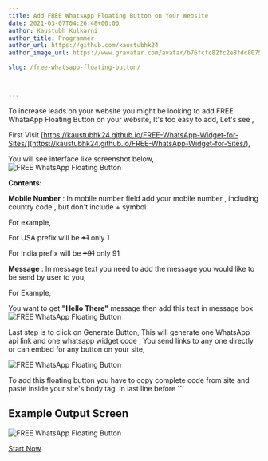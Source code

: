 ```yaml
---
title: Add FREE WhatsApp Floating Button on Your Website
date: 2021-03-07T04:26:48+00:00
author: Kaustubh Kulkarni
author_title: Programmer
author_url: https://github.com/kaustubhk24
author_image_url: https://www.gravatar.com/avatar/b76fcfc82fc2e8fdc8075636f1735f61?s=200

slug: /free-whatsapp-floating-button/



---
```

To increase leads on your website you might be looking to add FREE WhataApp Floating Button on your website, It's too easy to add, Let's see ,

First Visit [https://kaustubhk24.github.io/FREE-WhatsApp-Widget-for-Sites/](https://kaustubhk24.github.io/FREE-WhatsApp-Widget-for-Sites/),

You will see interface like screenshot below,
![FREE WhatsApp Floating Button](https://kaustubhk24.netlify.app/imgs/wp-content/uploads/2021/03/image-8-1024x460.png) 

**Contents:**

**Mobile Number** : In mobile number field add your mobile number , including country code , but don't include + symbol

For example,

For USA prefix will be ~~+1~~ only 1

For India prefix will be ~~+91~~ only 91

**Message** : In message text you need to add the message you would like to be send by user to you,

For Example,

You want to get **"Hello There"** message then add this text in message box 
![FREE WhatsApp Floating Button](https://kaustubhk24.netlify.app/imgs/wp-content/uploads/2021/03/image-9-1024x328.png) 

Last step is to click on Generate Button, This will generate one WhatsApp api link and one whatsapp widget code , You send links to any one directly or can embed for any button on your site, 

![FREE WhatsApp Floating Button](https://kaustubhk24.netlify.app/imgs/wp-content/uploads/2021/03/image-10-edited.png) 

To add this floating button you have to copy complete code from site and paste inside your site's body tag. in last line before ``.

## Example Output Screen
![FREE WhatsApp Floating Button](https://kaustubhk24.netlify.app/imgs/wp-content/uploads/2021/03/image-11-1024x539.png) 

[Start Now](https://kaustubhk24.github.io/FREE-WhatsApp-Widget-for-Sites/)




